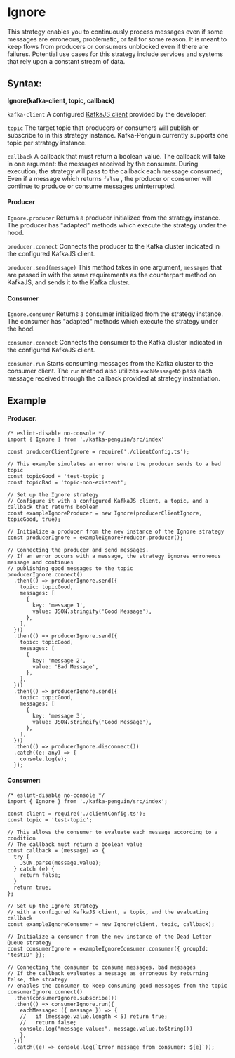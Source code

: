 # Ignore

This strategy enables you to continuously process messages even if some messages are erroneous, problematic, or fail for some reason. It is meant to keep flows from producers or consumers unblocked even if there are failures.  Potential use cases for this strategy include services and systems that rely upon a constant stream of data.

## Syntax:

**Ignore\(kafka-client, topic, callback\)**

`kafka-client` A configured  [KafkaJS client](https://kafka.js.org/docs/configuration) provided by the developer.

`topic` The target topic that producers or consumers will publish or subscribe to in this strategy instance. Kafka-Penguin currently supports one topic per strategy instance. 

`callback` A callback that must return a boolean value. The callback will take in one argument: the messages received by the consumer. During execution, the strategy will pass to the callback each message consumed; Even if a message which returns `false`  , the producer or consumer will continue to produce or consume messages uninterrupted.  

#### **Producer**

`Ignore.producer` Returns a producer initialized from the strategy instance. The producer has "adapted" methods which execute the strategy under the hood. 

`producer.connect`  Connects the producer to the Kafka cluster indicated in the configured KafkaJS client. 

`producer.send(message)` This method takes in one argument, `messages` that are passed in with the same requirements as the counterpart method on KafkaJS, and sends it to the Kafka cluster. 

#### Consumer

`Ignore.consumer` Returns a consumer initialized from the strategy instance. The consumer has "adapted" methods which execute the strategy under the hood. 

`consumer.connect`  Connects the consumer to the Kafka cluster indicated in the configured KafkaJS client. 

`consumer.run` Starts consuming messages from the Kafka cluster to the consumer client. The `run` method also utilizes `eachMessage`to pass each message received through the callback provided at strategy instantiation. 

## Example

#### Producer:

```text
/* eslint-disable no-console */
import { Ignore } from './kafka-penguin/src/index'

const producerClientIgnore = require('./clientConfig.ts');

// This example simulates an error where the producer sends to a bad topic
const topicGood = 'test-topic';
const topicBad = 'topic-non-existent';

// Set up the Ignore strategy
// Configure it with a configured KafkaJS client, a topic, and a callback that returns boolean
const exampleIgnoreProducer = new Ignore(producerClientIgnore, topicGood, true);

// Initialize a producer from the new instance of the Ignore strategy
const producerIgnore = exampleIgnoreProducer.producer();

// Connecting the producer and send messages.
// If an error occurs with a message, the strategy ignores erroneous message and continues
// publishing good messages to the topic
producerIgnore.connect()
  .then(() => producerIgnore.send({
    topic: topicGood,
    messages: [
      {
        key: 'message 1',
        value: JSON.stringify('Good Message'),
      },
    ],
  }))
  .then(() => producerIgnore.send({
    topic: topicGood,
    messages: [
      {
        key: 'message 2',
        value: 'Bad Message',
      },
    ],
  }))
  .then(() => producerIgnore.send({
    topic: topicGood,
    messages: [
      {
        key: 'message 3',
        value: JSON.stringify('Good Message'),
      },
    ],
  }))
  .then(() => producerIgnore.disconnect())
  .catch((e: any) => {
    console.log(e);
  });
```

#### Consumer:

```text
/* eslint-disable no-console */
import { Ignore } from './kafka-penguin/src/index';

const client = require('./clientConfig.ts');
const topic = 'test-topic';

// This allows the consumer to evaluate each message according to a condition
// The callback must return a boolean value
const callback = (message) => {
  try {
    JSON.parse(message.value);
  } catch (e) {
    return false;
  }
  return true;
};

// Set up the Ignore strategy
// with a configured KafkaJS client, a topic, and the evaluating callback
const exampleIgnoreConsumer = new Ignore(client, topic, callback);

// Initialize a consumer from the new instance of the Dead Letter Queue strategy
const consumerIgnore = exampleIgnoreConsumer.consumer({ groupId: 'testID' });

// Connecting the consumer to consume messages. bad messages
// If the callback evaluates a message as erroneous by returning false, the strategy
// enables the consumer to keep consuming good messages from the topic
consumerIgnore.connect()
  .then(consumerIgnore.subscribe())
  .then(() => consumerIgnore.run({
    eachMessage: ({ message }) => {
    //   if (message.value.length < 5) return true;
    //   return false;
    console.log("message value:", message.value.toString())
    },
  }))
  .catch((e) => console.log(`Error message from consumer: ${e}`));
```

